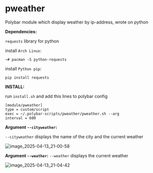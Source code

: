 # pweather
Polybar module which display weather by ip-address, wrote on python

__Dependencies:__

```requests``` library for python

install
```Arch Linux```:
```
~# pacman -S python-requests
```

install ```Python pip```:
```
pip install requests
```

__INSTALL:__

run ```install.sh``` and add this lines to polybar config
```
[module/pweather]
type = custom/script
exec = ~/.polybar-scripts/pweather/pweather.sh --arg
interval = 600
```

__Argument ```--cityweather```:__

```--cityweather``` displays the name of the city and the current weather

![image_2025-04-13_21-00-58](https://github.com/user-attachments/assets/658990a9-83b0-4652-b11f-4040c50841c2)

__Argument ```--weather```:__
```--weather``` displays the current weather

![image_2025-04-13_21-04-42](https://github.com/user-attachments/assets/f59aecec-a0c9-49e1-b6ca-1e55f9b0d843)
